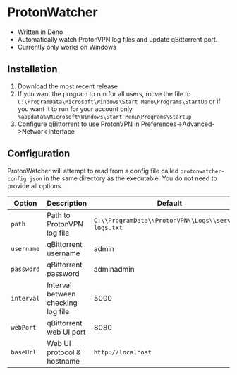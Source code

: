 # ProtonWatcher

* Written in Deno
* Automatically watch ProtonVPN log files and update qBittorrent port.
* Currently only works on Windows


## Installation
1. Download the most recent release
2. If you want the program to run for all users, move the file to 
`C:\ProgramData\Microsoft\Windows\Start Menu\Programs\StartUp`
or if you want it to run for your account only
`%appdata%\Microsoft\Windows\Start Menu\Programs\Startup`
3. Configure qBittorrent to use ProtonVPN in Preferences->Advanced->Network Interface

## Configuration

ProtonWatcher will attempt to read from a config file called `protonwatcher-config.json` in the same directory as the executable. You do not need to provide all options.

| Option     | Description                        | Default                                              |
|------------|------------------------------------|------------------------------------------------------|
| `path`     | Path to ProtonVPN log file         | `C:\\ProgramData\\ProtonVPN\\Logs\\service-logs.txt` |
| `username` | qBittorrent username               | admin                                                |
| `password` | qBittorrent password               | adminadmin                                           |
| `interval` | Interval between checking log file | 5000                                                 |
| `webPort`  | qBittorrent web UI port            | 8080                                                 |
| `baseUrl`  | Web UI protocol & hostname         | `http://localhost`                                   |